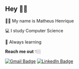 ## Hey 👋🏻

👦🏼 My name is Matheus Henrique

💻 I study Computer Science

🧠 Always learning

**Reach me out** 👇🏼

[![Gmail Badge](https://img.shields.io/badge/-Gmail-D14836?style=flat-square&logo=gmail&logoColor=white&link=mailto:mathsmeireles@gmail.com)](mailto:mathsmeireles@gmail.com) [![LinkedIn Badge](https://img.shields.io/badge/-LinkedIn-%230077B5?style=flat-square&logo=linkedin&logoColor=white&link=https://www.linkedin.com/in/mathsmeireles)](https://www.linkedin.com/in/mathsmeireles)
